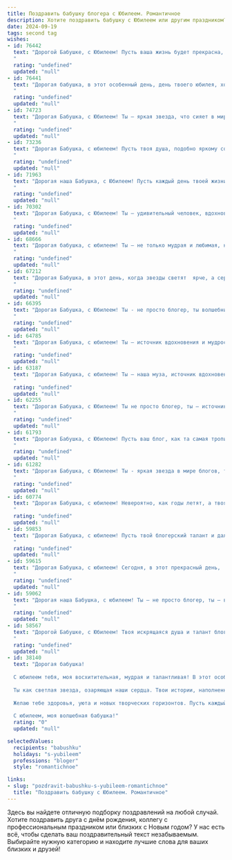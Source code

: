 ```yaml
---
title: Поздравить бабушку блогера с Юбилеем. Романтичное
description: Хотите поздравить бабушку с Юбилеем или другим праздником? Наш ИИ создаст незабываемое поздравление, а вы обязательно выделитесь среди других.  
date: 2024-09-19
tags: second tag
wishes:
- id: 76442
  text: "Дорогой Бабушке, с Юбилеем! Пусть ваша жизнь будет прекрасна, как ваши слова, которые вдохновляют миллионы. Пусть каждый ваш день будет наполнен любовью, светом и благодарностью.
  "
  rating: "undefined"
  updated: "null"
- id: 76441
  text: "Дорогая бабушка, в этот особенный день, день твоего юбилея, хочется сказать тебе не просто \"С днем рождения!\", а погрузиться в море чувств и эмоций, которые ты вызываешь в моей душе. Твой блог — это не просто хобби, это твоя страсть, твоя душа, которую ты делишься с миром. Ты — яркий пример того, как можно быть успешным и модным в любом возрасте, как можно вдохновлять и дарить свет своим талантом. Ты — моя муза, моя опора, мой идеал женщины, которая не сдаётся, которая всегда полна жизни и энергии. Желаю тебе крепкого здоровья, неугасаемого энтузиазма и бесконечного творческого вдохновения! Пусть каждый день будет полон радости, новых открытий и, конечно же, любви!
  "
  rating: "undefined"
  updated: "null"
- id: 74723
  text: "Дорогая Бабушка, с Юбилеем! Ты – яркая звезда, что сияет в мире блогов, вдохновляя и даря радость своим подписчикам. Пусть твоя жизнь, как твой блог, будет наполнена вдохновением, любовью и нежностью. Счастья тебе безграничного и долгих лет жизни!
  "
  rating: "undefined"
  updated: "null"
- id: 73236
  text: "Дорогая Бабушка, с юбилеем! Пусть твоя душа, подобно яркому солнцу, всегда сияет счастьем, а сердце  наполняется теплом и нежностью. Пусть твои слова, полные мудрости и любви, вдохновляют всех, кто тебя знает, а твой блог продолжает радовать мир своим позитивом и талантом!
  "
  rating: "undefined"
  updated: "null"
- id: 71963
  text: "Дорогая наша Бабушка, с Юбилеем! Пусть каждый день твоей жизни, наполненный любовью, творчеством и вдохновением, будет таким же ярким и неповторимым, как твой блог! Счастья, здоровья и бесконечной радости!
  "
  rating: "undefined"
  updated: "null"
- id: 70302
  text: "Дорогая Бабушка, с Юбилеем! Ты – удивительный человек, вдохновляющий своей молодостью души и  неиссякаемой энергией. Твой блог – это яркое доказательство твоей  активности,  творческого подхода к жизни и умения делиться радостью! Пусть  твои дни будут полны  счастья,  любви  и  вдохновения!
  "
  rating: "undefined"
  updated: "null"
- id: 68666
  text: "Дорогая бабушка, с юбилеем! Ты – не только мудрая и любимая, но и вдохновляющая блогер, чьи слова трогают сердца и открывают новые горизонты.  Пусть твоя жизнь всегда будет наполнена теплом, любовью и вдохновением!
  "
  rating: "undefined"
  updated: "null"
- id: 67212
  text: "Дорогая Бабушка, в этот день, когда звезды светят  ярче, а сердце поет от радости, позвольте мне поздравить Вас с юбилеем!  Вы – не просто блогер, Вы – источник вдохновения, тепла и мудрости для всех, кто Вас знает. Пусть Ваша жизнь будет  яркой,  как Ваши посты,  а каждый день приносит новые открытия и  улыбки!
  "
  rating: "undefined"
  updated: "null"
- id: 66395
  text: "Дорогая Бабушка, с Юбилеем! Ты - не просто блогер, ты волшебница, которая дарит свет и тепло своим подписчикам. Пусть каждый день твоей жизни будет полон вдохновения, радости и любви!
  "
  rating: "undefined"
  updated: "null"
- id: 64785
  text: "Дорогая Бабушка, с юбилеем! Ты – источник вдохновения и мудрости, твой блог – это окно в мир добра и красоты. Пусть твоя жизнь будет полна ярких моментов, а каждый день – это праздник твоей души!
  "
  rating: "undefined"
  updated: "null"
- id: 63187
  text: "Дорогая Бабушка, с юбилеем! Ты – наша муза, источник вдохновения, блогер с огромным сердцем и талантом. Твои слова, как светлячки в летнюю ночь, озаряют жизни всех, кто тебя знает. Пусть этот день станет началом новой главы твоей жизни, наполненной радостью, любовью и бесконечными возможностями!
  "
  rating: "undefined"
  updated: "null"
- id: 62255
  text: "Дорогая Бабушка, с Юбилеем! Ты не просто блогер, ты — источник вдохновения и тепла для всех, кто тебя знает. Твоя искренность и мудрость завораживают, а любовь к жизни заряжает всех вокруг. Пусть твой блог продолжает дарить свет и радость, а ты — остаешься такой же чудесной, как всегда. Счастья тебе, Бабушка!
  "
  rating: "undefined"
  updated: "null"
- id: 61793
  text: "Дорогая Бабушка, с Юбилеем! Пусть ваш блог, как та самая тропинка в лесу, ведет вас к новым вершинам вдохновения и ярким встречам с чудесами жизни. Желаю вам неугасаемого энтузиазма, крепкого здоровья и бесконечного потока идей, которые будут радовать ваших читателей!
  "
  rating: "undefined"
  updated: "null"
- id: 61282
  text: "Дорогая Бабушка, с Юбилеем! Ты - яркая звезда в мире блогов, твоё творчество вдохновляет, дарит радость и тепло. Желаю тебе  неиссякаемого энтузиазма, новых идей и  миллионов преданных читателей! Пусть твой путь будет полон вдохновения и счастья!
  "
  rating: "undefined"
  updated: "null"
- id: 60774
  text: "Дорогая Бабушка, с юбилеем! Невероятно, как годы летят, а твоя молодость и талант не угасают. Ты, как яркая звезда, освещаешь мир своим вдохновением и мудростью, и, как истинный блогер, делишься с нами своим опытом и искренними эмоциями. Желаю тебе всегда оставаться такой же жизнерадостной, активной и вдохновляющей! С юбилеем!
  "
  rating: "undefined"
  updated: "null"
- id: 59853
  text: "Дорогая Бабушка, с юбилеем! Пусть твой блогерский талант и дальше сияет, вдохновляя и даря радость всем, кто тебя читает. Ты - источник мудрости и вдохновения, и твоя жизнь – это прекрасная история, которую с нетерпением хочется читать дальше. Пусть каждый день будет полон ярких моментов,  любви и счастья!
  "
  rating: "undefined"
  updated: "null"
- id: 59615
  text: "Дорогая Бабушка, с юбилеем! Сегодня, в этот прекрасный день,  мы  хотим  поздравить  тебя  с  этим  знаменательным   событием! Твои  слова,  как  нежный  ветер,  несут  тепло   и  доброту   в   миллионы   сердец.  Пусть   творчество   радует   тебя   все   эти   годы,   а    каждый   новый   день   будет   наполнен  радостью  и  вдохновением!
  "
  rating: "undefined"
  updated: "null"
- id: 59062
  text: "Дорогая наша Бабушка, с юбилеем! Ты – не просто блогер, ты – вдохновитель, муза, светлая душа, что дарит миру добро и красоту. Спасибо за твои слова, за тепло, за всё, что ты делаешь! Твоя жизнь – это яркая, богатая история, полная любви, добра и мудрости. Желаем тебе еще долгих лет, счастливых дней, исполняющихся желаний и  огромной любви!
  "
  rating: "undefined"
  updated: "null"
- id: 58567
  text: "Дорогой Бабушке, с Юбилеем! Твоя искрящаяся душа и талант блогера вдохновляют всех вокруг. В этот особенный день желаю тебе океана любви, море улыбок и безграничного вдохновения. Пусть твой путь будет светлым, а сердце – всегда молодым!
  "
  rating: "undefined"
  updated: "null"
- id: 38140
  text: "Дорогая бабушка!
  
  С юбилеем тебя, моя восхитительная, мудрая и талантливая! В этот особенный день хочу поздравить тебя с тем, что ты не только являешься замечательной бабушкой, но и вдохновляющим блогером, который делится своими мыслями, чувствами и опытом с миром.
  
  Ты как светлая звезда, озаряющая наши сердца. Твои истории, наполненные теплотой и любовью, становятся настоящими оазисами для всех, кто тебя читает. Пусть каждый твой новый проект приносит радость и вдохновение, как ты сама приносишь счастье в наши жизни.
  
  Желаю тебе здоровья, уюта и новых творческих горизонтов. Пусть каждый день будет полон ярких мгновений, а каждый миг — наполнен любовью и нежностью. Ты — наша гордость и радость, и мы все очень тебя любим!
  
  С юбилеем, моя волшебная бабушка!"
  rating: "0"
  updated: "null"

selectedValues:
  recipients: "babushku"
  holidays: "s-yubileem"
  professions: "bloger"
  style: "romantichnoe"

links:
- slug: "pozdravit-babushku-s-yubileem-romantichnoe"
  title: "Поздравить бабушку с Юбилеем. Романтичное"
---
```


Здесь вы найдете отличную подборку поздравлений на любой случай. 
Хотите поздравить друга с днём рождения, коллегу с профессиональным праздником или близких с Новым годом? У нас есть всё, чтобы сделать ваш поздравительный текст незабываемым. Выбирайте нужную категорию и находите лучшие слова для ваших близких и друзей!
